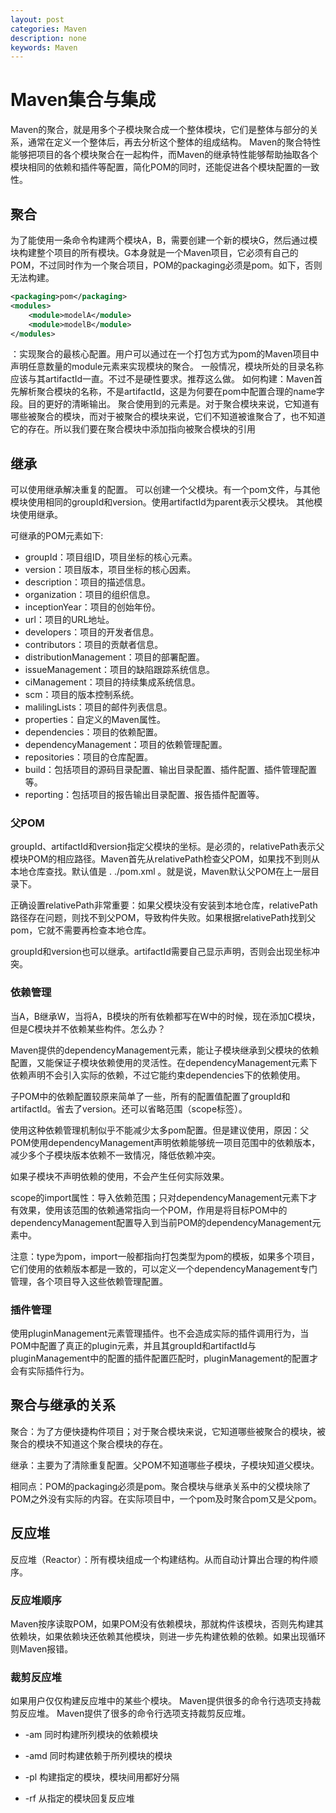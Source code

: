 ```yaml
---
layout: post
categories: Maven
description: none
keywords: Maven
---
```

# Maven集合与集成
Maven的聚合，就是用多个子模块聚合成一个整体模块，它们是整体与部分的关系，通常在定义一个整体后，再去分析这个整体的组成结构。
Maven的聚合特性能够把项目的各个模块聚合在一起构件，而Maven的继承特性能够帮助抽取各个模块相同的依赖和插件等配置，简化POM的同时，还能促进各个模块配置的一致性。

## 聚合
为了能使用一条命令构建两个模块A，B，需要创建一个新的模块G，然后通过模块构建整个项目的所有模块。G本身就是一个Maven项目，它必须有自己的POM，不过同时作为一个聚合项目，POM的packaging必须是pom。如下，否则无法构建。
```xml
<packaging>pom</packaging>
<modules>
    <module>modelA</module>
    <module>modelB</module>
</modules>
```

</modules>：实现聚合的最核心配置。用户可以通过在一个打包方式为pom的Maven项目中声明任意数量的module元素来实现模块的聚合。
一般情况，模块所处的目录名称应该与其artifactId一直。不过不是硬性要求。推荐这么做。
如何构建：Maven首先解析聚合模块的名称，不是artifactId，这是为何要在pom中配置合理的name字段。目的更好的清晰输出。
聚合使用到的元素是<module>。对于聚合模块来说，它知道有哪些被聚合的模块，而对于被聚合的模块来说，它们不知道被谁聚合了，也不知道它的存在。所以我们要在聚合模块中添加指向被聚合模块的引用

## 继承
可以使用继承解决重复的配置。 可以创建一个父模块。有一个pom文件，与其他模块使用相同的groupId和version。使用artifactId为parent表示父模块。 其他模块使用继承。

可继承的POM元素如下:
- groupId：项目组ID，项目坐标的核心元素。
- version：项目版本，项目坐标的核心因素。
- description：项目的描述信息。
- organization：项目的组织信息。
- inceptionYear：项目的创始年份。
- url：项目的URL地址。
- developers：项目的开发者信息。
- contributors：项目的贡献者信息。
- distributionManagement：项目的部署配置。
- issueManagement：项目的缺陷跟踪系统信息。
- ciManagement：项目的持续集成系统信息。
- scm：项目的版本控制系统。
- malilingLists：项目的邮件列表信息。
- properties：自定义的Maven属性。
- dependencies：项目的依赖配置。
- dependencyManagement：项目的依赖管理配置。
- repositories：项目的仓库配置。
- build：包括项目的源码目录配置、输出目录配置、插件配置、插件管理配置等。
- reporting：包括项目的报告输出目录配置、报告插件配置等。

### 父POM
groupId、artifactId和version指定父模块的坐标。是必须的，relativePath表示父模块POM的相应路径。Maven首先从relativePath检查父POM，如果找不到则从本地仓库查找。默认值是 . ./pom.xml 。就是说，Maven默认父POM在上一层目录下。

正确设置relativePath非常重要：如果父模块没有安装到本地仓库，relativePath路径存在问题，则找不到父POM，导致构件失败。如果根据relativePath找到父pom，它就不需要再检查本地仓库。

groupId和version也可以继承。artifactId需要自己显示声明，否则会出现坐标冲突。

### 依赖管理
当A，B继承W，当将A，B模块的所有依赖都写在W中的时候，现在添加C模块，但是C模块并不依赖某些构件。怎么办？

Maven提供的dependencyManagement元素，能让子模块继承到父模块的依赖配置，又能保证子模块依赖使用的灵活性。在dependencyManagement元素下依赖声明不会引入实际的依赖，不过它能约束dependencies下的依赖使用。

子POM中的依赖配置较原来简单了一些，所有的配置值配置了groupId和artifactId。省去了version。还可以省略范围（scope标签）。

使用这种依赖管理机制似乎不能减少太多pom配置。但是建议使用，原因：父POM使用dependencyManagement声明依赖能够统一项目范围中的依赖版本，减少多个子模块版本依赖不一致情况，降低依赖冲突。

如果子模块不声明依赖的使用，不会产生任何实际效果。

scope的import属性：导入依赖范围；只对dependencyManagement元素下才有效果，使用该范围的依赖通常指向一个POM，作用是将目标POM中的dependencyManagement配置导入到当前POM的dependencyManagement元素中。

注意：type为pom，import一般都指向打包类型为pom的模板，如果多个项目，它们使用的依赖版本都是一致的，可以定义一个dependencyManagement专门管理，各个项目导入这些依赖管理配置。

### 插件管理
使用pluginManagement元素管理插件。也不会造成实际的插件调用行为，当POM中配置了真正的plugin元素，并且其groupId和artifactId与pluginManagement中的配置的插件配置匹配时，pluginManagement的配置才会有实际插件行为。

## 聚合与继承的关系
聚合：为了方便快捷构件项目；对于聚合模块来说，它知道哪些被聚合的模块，被聚合的模块不知道这个聚合模块的存在。

继承：主要为了清除重复配置。父POM不知道哪些子模块，子模块知道父模块。

相同点：POM的packaging必须是pom。聚合模块与继承关系中的父模块除了POM之外没有实际的内容。在实际项目中，一个pom及时聚合pom又是父pom。

## 反应堆

反应堆（Reactor）：所有模块组成一个构建结构。从而自动计算出合理的构件顺序。

### 反应堆顺序

Maven按序读取POM，如果POM没有依赖模块，那就构件该模块，否则先构建其依赖块，如果依赖块还依赖其他模块，则进一步先构建依赖的依赖。如果出现循环则Maven报错。

### 裁剪反应堆
如果用户仅仅构建反应堆中的某些个模块。 Maven提供很多的命令行选项支持裁剪反应堆。
Maven提供了很多的命令行选项支持裁剪反应堆。

- -am 同时构建所列模块的依赖模块

- -amd 同时构建依赖于所列模块的模块

- -pl 构建指定的模块，模块间用都好分隔

- -rf 从指定的模块回复反应堆





